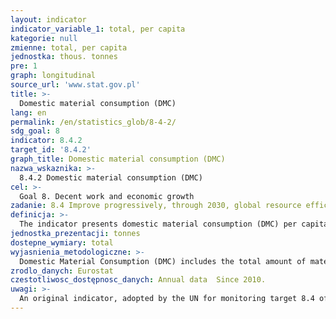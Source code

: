 ```yaml
---
layout: indicator
indicator_variable_1: total, per capita
kategorie: null
zmienne: total, per capita
jednostka: thous. tonnes
pre: 1
graph: longitudinal
source_url: 'www.stat.gov.pl'
title: >-
  Domestic material consumption (DMC)
lang: en
permalink: /en/statistics_glob/8-4-2/
sdg_goal: 8
indicator: 8.4.2
target_id: '8.4.2'
graph_title: Domestic material consumption (DMC)
nazwa_wskaznika: >-
  8.4.2 Domestic material consumption (DMC)
cel: >-
  Goal 8. Decent work and economic growth
zadanie: 8.4 Improve progressively, through 2030, global resource efficiency in consumption and production and endeavour to decouple economic growth from environmental degradation, in accordance with the 10-Year Framework of Programmes on Sustainable Consumption and Production, with developed countries taking the lead
definicja: >-
  The indicator presents domestic material consumption (DMC) per capita.
jednostka_prezentacji: tonnes
dostepne_wymiary: total
wyjasnienia_metodologiczne: >-
  Domestic Material Consumption (DMC) includes the total amount of materials directly used in economic processes for the needs of the economy. It is the sum of raw materials extracted from the domestic territory of the total economy, plus all physical imports minus all physical exports.Domestic material consumption indicator (DMC) is based on Economy-wide Material Flow Accounts (EW-MFA), i.e., consistent statements of the total cost of materials included in national economies, changes in materials inventory levels in the economy and material inflows to other economies or to the environment.Data in EW-MFA tables, in units of mass, are created for the following components:1. Biomass and biomass products.2. Metal ores and concentrates, raw and processed.3. Non-metallic minerals, raw and processed.4. Fossil energy materials/energy carriers, raw and processed.5. Other products.6. Waste imported for final processing and removal.
zrodlo_danych: Eurostat
czestotliwosc_dostępnosc_danych: Annual data  Since 2010.
uwagi: >-
  An original indicator, adopted by the UN for monitoring target 8.4 of the 2030 Agenda is 8.4.2 Domestic material consumption, domestic material consumption per capita, and domestic material consumption per GDP.
---
```


